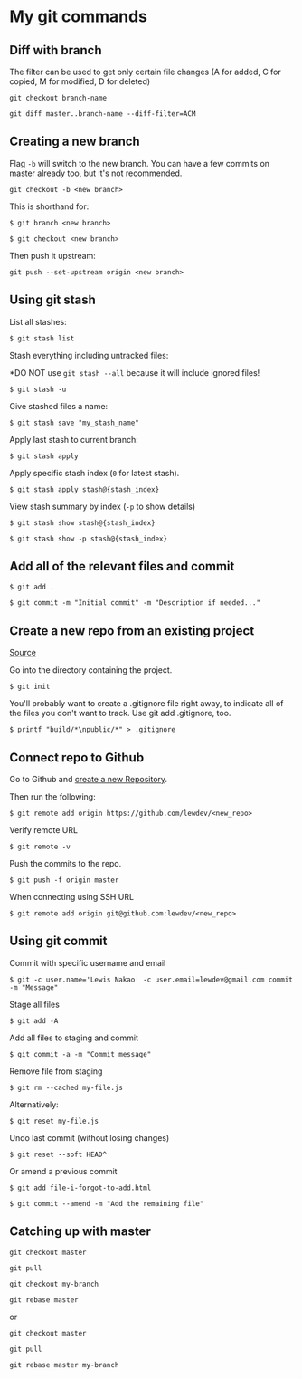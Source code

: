 # My git commands


## Diff with branch

The filter can be used to get only certain file changes (A for added, C for copied, M for modified, D for deleted)
```
git checkout branch-name

git diff master..branch-name --diff-filter=ACM
```

## Creating a new branch
Flag `-b` will switch to the new branch. You can have a few commits on master already too, but it's not recommended.
```
git checkout -b <new branch>
```

This is shorthand for:
```
$ git branch <new branch>

$ git checkout <new branch>
```

Then push it upstream:
```
git push --set-upstream origin <new branch>
```

## Using git stash
List all stashes:
```
$ git stash list
```
Stash everything including untracked files:

*DO NOT use `git stash --all` because it will include ignored files!
```
$ git stash -u
```
Give stashed files a name:
```
$ git stash save "my_stash_name"
```
Apply last stash to current branch:
```
$ git stash apply
```
Apply specific stash index (`0` for latest stash).
```
$ git stash apply stash@{stash_index}
```
View stash summary by index (`-p` to show details)
```
$ git stash show stash@{stash_index}

$ git stash show -p stash@{stash_index}
```

## Add all of the relevant files and commit

```
$ git add .

$ git commit -m "Initial commit" -m "Description if needed..."
```

## Create a new repo from an existing project

[Source](https://kbroman.org/github_tutorial/pages/init.html)

Go into the directory containing the project.
```
$ git init
```
You'll probably want to create a .gitignore file right away, to indicate all of the files you don't want to track. Use git add .gitignore, too.

```
$ printf "build/*\npublic/*" > .gitignore
```

## Connect repo to Github

Go to Github and [create a new Repository](https://github.com/new).

Then run the following:
```
$ git remote add origin https://github.com/lewdev/<new_repo>
```
Verify remote URL
```
$ git remote -v
```
Push the commits to the repo.
```
$ git push -f origin master
```

When connecting using SSH URL
```
$ git remote add origin git@github.com:lewdev/<new_repo>
```
## Using git commit
Commit with specific username and email
```
$ git -c user.name='Lewis Nakao' -c user.email=lewdev@gmail.com commit -m "Message"
```
Stage all files
```
$ git add -A
```
Add all files to staging and commit
```
$ git commit -a -m "Commit message"
```
Remove file from staging
```
$ git rm --cached my-file.js
```
Alternatively:
```
$ git reset my-file.js
```
Undo last commit (without losing changes)
```
$ git reset --soft HEAD^
```
Or amend a previous commit
```
$ git add file-i-forgot-to-add.html

$ git commit --amend -m "Add the remaining file"
```

## Catching up with master
```
git checkout master

git pull

git checkout my-branch

git rebase master
```
or
```
git checkout master

git pull

git rebase master my-branch
```
